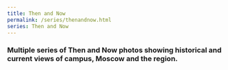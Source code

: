 ```yaml
---
title: Then and Now
permalink: /series/thenandnow.html
series: Then and Now
---
```


### Multiple series of Then and Now photos showing historical and current views of campus, Moscow and the region.
